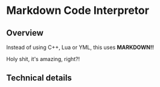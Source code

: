 # Markdown Code Interpretor

## Overview

Instead of using C++, Lua or YML, this uses **MARKDOWN!!**

Holy shit, it's amazing, right?!

## Technical details

